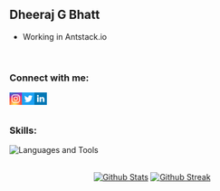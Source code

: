 ## Dheeraj G Bhatt



-  Working in Antstack.io 


<br>

### Connect with me:


[<img align="left" width="22" alt="Instagram" src="https://raw.githubusercontent.com/edent/SuperTinyIcons/master/images/svg/instagram.svg">](https://www.instagram.com/dheerajgbhat)

[<img align="left" width="22" alt="Twitter" src="https://raw.githubusercontent.com/edent/SuperTinyIcons/master/images/svg/twitter.svg">](https://twitter.com/DheerajGBhatt96)

[<img align="left" width="22" alt="LinkedIn" src="https://raw.githubusercontent.com/edent/SuperTinyIcons/master/images/svg/linkedin.svg">](https://www.linkedin.com/in/dheeraj-g-bhatt-85023a130)

<br>

<br>




### Skills:

![Languages and Tools](https://skillicons.dev/icons?i=js,ts,aws,dynamodb,mysql,py,django,git,github,githubactions,vscode,nodejs,java,go)
<br>
<br>


<p align="center">
    <a href="https://github.com/DheerajGBhatt"><img width="48%" alt="Github Stats" src="https://github-readme-stats.vercel.app/api?username=DheerajGBhatt&theme=dark&show_icons=true&hide_border=true"></a>
    <a href="https://github.com/DheerajGBhatt"><img width="48%" alt="Github Streak" src="https://github-readme-streak-stats.herokuapp.com?user=DheerajGBhatt&theme=dark&hide_border=true"></a>
</p>


